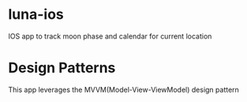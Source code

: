 # luna-ios
IOS app to track moon phase and calendar for current location

# Design Patterns
This app leverages the MVVM(Model-View-ViewModel) design pattern
